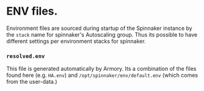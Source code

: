 # ENV files.
Environment files are sourced during startup of the Spinnaker instance by the `stack` name for spinnaker's Autoscaling group. 
Thus its possible to have different settings per environment stacks for spinnaker.

### `resolved.env`
This file is generated automatically by Armory. Its a combination of the files found here (e.g. `HA.env`) and `/opt/spinnaker/env/default.env` (which comes from the user-data.)
